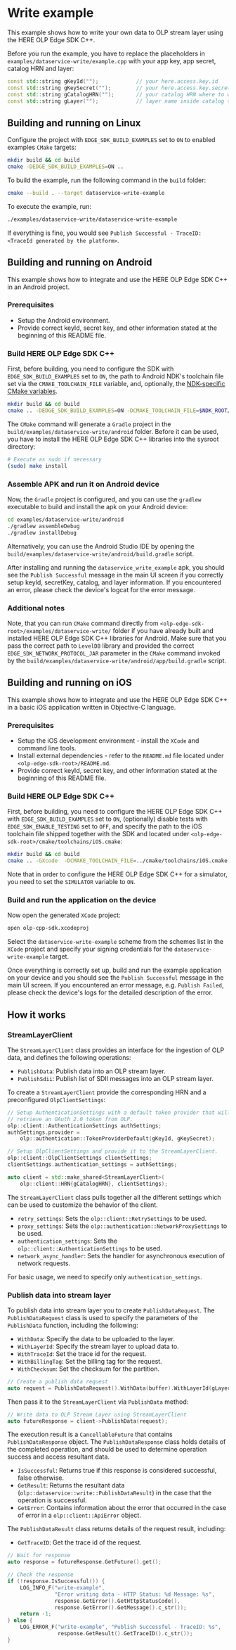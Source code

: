 # Write example

This example shows how to write your own data to OLP stream layer using the HERE OLP Edge SDK C++.

Before you run the example, you have to replace the placeholders in `examples/dataservice-write/example.cpp` with your app key, app secret, catalog HRN and layer:

```cpp
const std::string gKeyId("");            // your here.access.key.id
const std::string gKeySecret("");        // your here.access.key.secret
const std::string gCatalogHRN("");       // your catalog HRN where to write to
const std::string gLayer("");            // layer name inside catalog to use
```

## Building and running on Linux

Configure the project with `EDGE_SDK_BUILD_EXAMPLES` set to `ON` to enabled examples `CMake` targets:

```bash
mkdir build && cd build
cmake -DEDGE_SDK_BUILD_EXAMPLES=ON ..
```

To build the example, run the following command in the `build` folder:

```bash
cmake --build . --target dataservice-write-example
```

To execute the example, run:

```bash
./examples/dataservice-write/dataservice-write-example
```

If everything is fine, you would see `Publish Successful - TraceID: <TraceId generated by the platform>`.

## Building and running on Android

This example shows how to integrate and use the HERE OLP Edge SDK C++ in an Android project.

### Prerequisites

* Setup the Android environment.
* Provide correct keyId, secret key, and other information stated at the beginning of this README file.

### Build HERE OLP Edge SDK C++

First, before building, you need to configure the SDK with `EDGE_SDK_BUILD_EXAMPLES` set to `ON`, the path to Android NDK's toolchain file set via the `CMAKE_TOOLCHAIN_FILE` variable, and, optionally, the [NDK-specific CMake variables](https://developer.android.com/ndk/guides/cmake#variables).

```bash
mkdir build && cd build
cmake .. -DEDGE_SDK_BUILD_EXAMPLES=ON -DCMAKE_TOOLCHAIN_FILE=$NDK_ROOT/build/cmake/android.toolchain.cmake -DANDROID_ABI=arm64-v8a
```

The `CMake` command will generate a `Gradle` project in the `build/examples/dataservice-write/android` folder. Before it can be used, you have to install the HERE OLP Edge SDK C++ libraries into the sysroot directory:

```bash
# Execute as sudo if necessary
(sudo) make install
```

### Assemble APK and run it on Android device

Now, the `Gradle` project is configured, and you can use the `gradlew` executable to build and install the apk on your Android device:

```bash
cd examples/dataservice-write/android
./gradlew assembleDebug
./gradlew installDebug
```

Alternatively, you can use the Android Studio IDE by opening the `build/examples/dataservice-write/android/build.gradle` script.

After installing and running the `dataservice_write_example` apk, you should see the `Publish Successful` message in the main UI screen if you correctly setup keyId, secretKey, catalog, and layer information. If you encountered an error, please check the device's logcat for the error message.

### Additional notes

Note, that you can run `CMake` command directly from `<olp-edge-sdk-root>/examples/dataservice-write/` folder if you have already built and installed HERE OLP Edge SDK C++ libraries for Android. Make sure that you pass the correct path to `LevelDB` library and provided the correct `EDGE_SDK_NETWORK_PROTOCOL_JAR` parameter in the `CMake` command invoked by the `build/examples/dataservice-write/android/app/build.gradle` script.

## Building and running on iOS

This example shows how to integrate and use the HERE OLP Edge SDK C++ in a basic iOS application written in Objective-C language.

### Prerequisites

* Setup the iOS development environment - install the `XCode` and command line tools.
* Install external dependencies - refer to the `README.md` file located under `<olp-edge-sdk-root>/README.md`.
* Provide correct keyId, secret key, and other information stated at the beginning of this README file.

### Build HERE OLP Edge SDK C++

First, before building, you need to configure the HERE OLP Edge SDK C++ with `EDGE_SDK_BUILD_EXAMPLES` set to `ON`, (optionally) disable tests with `EDGE_SDK_ENABLE_TESTING` set to `OFF`, and specify the path to the iOS toolchain file shipped together with the SDK and located under `<olp-edge-sdk-root>/cmake/toolchains/iOS.cmake`:

```bash
mkdir build && cd build
cmake .. -GXcode  -DCMAKE_TOOLCHAIN_FILE=../cmake/toolchains/iOS.cmake -DPLATFORM=iphoneos -DEDGE_SDK_BUILD_EXAMPLES=ON -DEDGE_SDK_ENABLE_TESTING=OFF
```

Note that in order to configure the HERE OLP Edge SDK C++ for a simulator, you need to set the `SIMULATOR` variable to `ON`.

### Build and run the application on the device

Now open the generated `XCode` project:
```bash
open olp-cpp-sdk.xcodeproj
```

Select the `dataservice-write-example` scheme from the schemes list in the `XCode` project and specify your signing credentials for the `dataservice-write-example` target.

Once everything is correctly set up, build and run the example application on your device and you should see the `Publish Successful` message in the main UI screen. If you encountered an error message, e.g. `Publish Failed`, please check the device's logs for the detailed description of the error.

## How it works

### StreamLayerClient

The `StreamLayerClient` class provides an interface for the ingestion of OLP data, and defines the following operations:

* `PublishData`: Publish data into an OLP stream layer.
* `PublishSdii`: Publish list of SDII messages into an OLP stream layer.

To create a `StreamLayerClient` provide the corresponding HRN and a preconfigured `OlpClientSettings`:

```cpp
// Setup AuthenticationSettings with a default token provider that will
// retrieve an OAuth 2.0 token from OLP.
olp::client::AuthenticationSettings authSettings;
authSettings.provider =
    olp::authentication::TokenProviderDefault(gKeyId, gKeySecret);

// Setup OlpClientSettings and provide it to the StreamLayerClient.
olp::client::OlpClientSettings clientSettings;
clientSettings.authentication_settings = authSettings;

auto client = std::make_shared<StreamLayerClient>(
    olp::client::HRN{gCatalogHRN}, clientSettings);
```

The `StreamLayerClient` class pulls together all the different settings which can be used to customize the behavior of the client.

* `retry_settings`: Sets the `olp::client::RetrySettings` to be used.
* `proxy_settings`: Sets the `olp::authentication::NetworkProxySettings` to be used.
* `authentication_settings`: Sets the `olp::client::AuthenticationSettings` to be used.
* `network_async_handler`: Sets the handler for asynchronous execution of network requests.

For basic usage, we need to specify only `authentication_settings`.

### Publish data into stream layer

To publish data into stream layer you to create `PublishDataRequest`. The `PublishDataRequest` class is used to specify the parameters of the `PublishData` function, including the following:

* `WithData`: Specify the data to be uploaded to the layer.
* `WithLayerId`: Specify the stream layer to upload data to.
* `WithTraceId`: Set the trace id for the request.
* `WithBillingTag`: Set the billing tag for the request.
* `WithChecksum`: Set the checksum for the partition.

```cpp
// Create a publish data request
auto request = PublishDataRequest().WithData(buffer).WithLayerId(gLayer);
```

Then pass it to the `StreamLayerClient` via `PublishData` method:

```cpp
// Write data to OLP Stream Layer using StreamLayerClient
auto futureResponse = client->PublishData(request);
```

The execution result is a `CancellableFuture` that contains `PublishDataResponse` object. The `PublishDataResponse` class holds details of the completed operation, and should be used to determine operation success and access resultant data.

* `IsSuccessful`: Returns true if this response is considered successful, false otherwise.
* `GetResult`: Returns the resultant data (`olp::dataservice::write::PublishDataResult`) in the case that the operation is successful.
* `GetError`: Contains information about the error that occurred in the case of error in a `olp::client::ApiError` object.

The `PublishDataResult` class returns details of the request result, including:

* `GetTraceID`: Get the trace id of the request.

```cpp
// Wait for response
auto response = futureResponse.GetFuture().get();

// Check the response
if (!response.IsSuccessful()) {
    LOG_INFO_F("write-example",
               "Error writing data - HTTP Status: %d Message: %s",
               response.GetError().GetHttpStatusCode(),
               response.GetError().GetMessage().c_str());
    return -1;
} else {
    LOG_ERROR_F("write-example", "Publish Successful - TraceID: %s",
                response.GetResult().GetTraceID().c_str());
}
```
